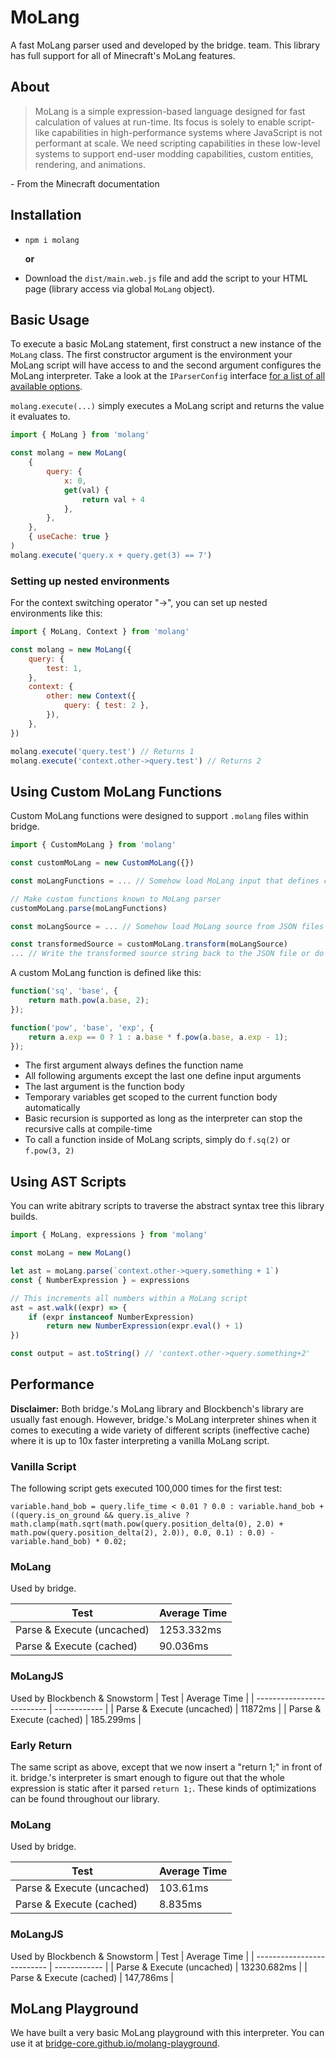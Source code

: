 # MoLang

A fast MoLang parser used and developed by the bridge. team. This library has full support for all of Minecraft's MoLang features.

## About

> MoLang is a simple expression-based language designed for fast calculation of values at run-time. Its focus is solely to enable script-like capabilities in high-performance systems where JavaScript is not performant at scale. We need scripting capabilities in these low-level systems to support end-user modding capabilities, custom entities, rendering, and animations.

\- From the Minecraft documentation

## Installation

-   `npm i molang`

    **or**

-   Download the `dist/main.web.js` file and add the script to your HTML page (library access via global `MoLang` object).

## Basic Usage

To execute a basic MoLang statement, first construct a new instance of the `MoLang` class. The first constructor argument is the environment your MoLang script will have access to and the second argument configures the MoLang interpreter. Take a look at the `IParserConfig` interface [for a list of all available options](https://github.com/bridge-core/MoLang/blob/master/lib/main.ts).

`molang.execute(...)` simply executes a MoLang script and returns the value it evaluates to.

```javascript
import { MoLang } from 'molang'

const molang = new MoLang(
	{
		query: {
			x: 0,
			get(val) {
				return val + 4
			},
		},
	},
	{ useCache: true }
)
molang.execute('query.x + query.get(3) == 7')
```

### Setting up nested environments

For the context switching operator "->", you can set up nested environments like this:

```javascript
import { MoLang, Context } from 'molang'

const molang = new MoLang({
	query: {
		test: 1,
	},
	context: {
		other: new Context({
			query: { test: 2 },
		}),
	},
})

molang.execute('query.test') // Returns 1
molang.execute('context.other->query.test') // Returns 2
```

## Using Custom MoLang Functions

Custom MoLang functions were designed to support `.molang` files within bridge.

```javascript
import { CustomMoLang } from 'molang'

const customMoLang = new CustomMoLang({})

const moLangFunctions = ... // Somehow load MoLang input that defines custom functions

// Make custom functions known to MoLang parser
customMoLang.parse(moLangFunctions)

const moLangSource = ... // Somehow load MoLang source from JSON files

const transformedSource = customMoLang.transform(moLangSource)
... // Write the transformed source string back to the JSON file or do further processing
```

A custom MoLang function is defined like this:

```javascript
function('sq', 'base', {
	return math.pow(a.base, 2);
});

function('pow', 'base', 'exp', {
	return a.exp == 0 ? 1 : a.base * f.pow(a.base, a.exp - 1);
});
```

-   The first argument always defines the function name
-   All following arguments except the last one define input arguments
-   The last argument is the function body
-   Temporary variables get scoped to the current function body automatically
-   Basic recursion is supported as long as the interpreter can stop the recursive calls at compile-time
-   To call a function inside of MoLang scripts, simply do `f.sq(2)` or `f.pow(3, 2)`

## Using AST Scripts

You can write abitrary scripts to traverse the abstract syntax tree this library builds.

```javascript
import { MoLang, expressions } from 'molang'

const moLang = new MoLang()

let ast = moLang.parse(`context.other->query.something + 1`)
const { NumberExpression } = expressions

// This increments all numbers within a MoLang script
ast = ast.walk((expr) => {
	if (expr instanceof NumberExpression)
		return new NumberExpression(expr.eval() + 1)
})

const output = ast.toString() // 'context.other->query.something+2'
```

## Performance

**Disclaimer:** Both bridge.'s MoLang library and Blockbench's library are usually fast enough. However, bridge.'s MoLang interpreter shines when it comes to executing a wide variety of different scripts (ineffective cache) where it is up to 10x faster interpreting a vanilla MoLang script.

### Vanilla Script

The following script gets executed 100,000 times for the first test:

`variable.hand_bob = query.life_time < 0.01 ? 0.0 : variable.hand_bob + ((query.is_on_ground && query.is_alive ? math.clamp(math.sqrt(math.pow(query.position_delta(0), 2.0) + math.pow(query.position_delta(2), 2.0)), 0.0, 0.1) : 0.0) - variable.hand_bob) * 0.02;`

### MoLang

Used by bridge.

| Test                       | Average Time |
| -------------------------- | ------------ |
| Parse & Execute (uncached) | 1253.332ms   |
| Parse & Execute (cached)   | 90.036ms     |

### MoLangJS

Used by Blockbench & Snowstorm
| Test | Average Time |
| -------------------------- | ------------ |
| Parse & Execute (uncached) | 11872ms |
| Parse & Execute (cached) | 185.299ms |

### Early Return

The same script as above, except that we now insert a "return 1;" in front of it. bridge.'s interpreter is smart enough to figure out that the whole expression is static after it parsed `return 1;`. These kinds of optimizations can be found throughout our library.

### MoLang

Used by bridge.

| Test                       | Average Time |
| -------------------------- | ------------ |
| Parse & Execute (uncached) | 103.61ms     |
| Parse & Execute (cached)   | 8.835ms      |

### MoLangJS

Used by Blockbench & Snowstorm
| Test | Average Time |
| -------------------------- | ------------ |
| Parse & Execute (uncached) | 13230.682ms |
| Parse & Execute (cached) | 147,786ms |

## MoLang Playground

We have built a very basic MoLang playground with this interpreter. You can use it at [bridge-core.github.io/molang-playground](https://bridge-core.github.io/molang-playground).
